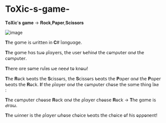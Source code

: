 # ToXic-s-game-
𝐓𝐨𝐗𝐢𝐜'𝐬 𝐠𝐚𝐦𝐞 -> 𝐑𝐨𝐜𝐤,𝐏𝐚𝐩𝐞𝐫,𝐒𝐜𝐢𝐬𝐬𝐨𝐫𝐬

![image](https://user-images.githubusercontent.com/122994130/214100661-499615e2-f13f-48f6-9e16-620a03c886f4.png)

𝐓ɦ𝖾 𝗀αꭑ𝖾 𝗂𝗌 ω𝗋𝗂𝗍𝗍𝖾𐓣 𝗂𐓣 𝐂# ᥣα𐓣𝗀υα𝗀𝖾.

𝐓ɦ𝖾 𝗀αꭑ𝖾 ɦα𝗌 𝗍ωⱺ ρᥣα𝗒𝖾𝗋𝗌, 𝗍ɦ𝖾 υ𝗌𝖾𝗋 ᑲ𝖾ɦ𝗂𐓣ᑯ 𝗍ɦ𝖾 𝖼ⱺꭑρυ𝗍𝖾𝗋 α𐓣ᑯ 𝗍ɦ𝖾 𝖼ⱺꭑρυ𝗍𝖾𝗋.

𝐓ɦ𝖾𝗋𝖾 α𝗋𝖾 𝗌ⱺꭑ𝖾 𝗋υᥣ𝖾𝗌 ω𝖾 𐓣𝖾𝖾ᑯ 𝗍ⱺ 𝗄𐓣ⱺω!

𝐓ɦ𝖾 𝐑ⱺ𝖼𝗄 ᑲ𝖾α𝗍𝗌 𝗍ɦ𝖾 𝐒𝖼𝗂𝗌𝗌ⱺ𝗋𝗌, 𝗍ɦ𝖾 𝐒𝖼𝗂𝗌𝗌ⱺ𝗋𝗌 ᑲ𝖾α𝗍𝗌 𝗍ɦ𝖾 𝐏αρ𝖾𝗋 α𐓣ᑯ 𝗍ɦ𝖾 𝐏αρ𝖾𝗋 ᑲ𝖾α𝗍𝗌 𝗍ɦ𝖾 𝐑ⱺ𝖼𝗄. 𝚰𝖿 𝗍ɦ𝖾 ρᥣα𝗒𝖾𝗋 α𐓣ᑯ 𝗍ɦ𝖾 𝖼ⱺꭑρυ𝗍𝖾𝗋 𝖼ɦⱺ𝗌𝖾 𝗍ɦ𝖾 𝗌αꭑ𝖾 𝗍ɦ𝗂𐓣𝗀 ᥣ𝗂𝗄𝖾 :

𝐓ɦ𝖾 𝖼ⱺꭑρυ𝗍𝖾𝗋 𝖼ɦⱺⱺ𝗌𝖾 𝐑ⱺ𝖼𝗄 α𐓣ᑯ 𝗍ɦ𝖾 ρᥣα𝗒𝖾𝗋 𝖼ɦⱺⱺ𝗌𝖾 𝐑ⱺ𝖼𝗄 -> 𝐓ɦ𝖾 𝗀αꭑ𝖾 𝗂𝗌 ᑯ𝗋αω.

𝐓ɦ𝖾 ω𝗂𐓣𐓣𝖾𝗋 𝗂𝗌 𝗍ɦ𝖾 ρᥣα𝗒𝖾𝗋 ωɦⱺ𝗌𝖾 𝖼ɦⱺ𝗂𝖼𝖾 ᑲ𝖾α𝗍𝗌 𝗍ɦ𝖾 𝖼ɦⱺ𝗂𝖼𝖾 ⱺ𝖿 ɦ𝗂𝗌 ⱺρρⱺ𐓣𝖾𐓣𝗍!
